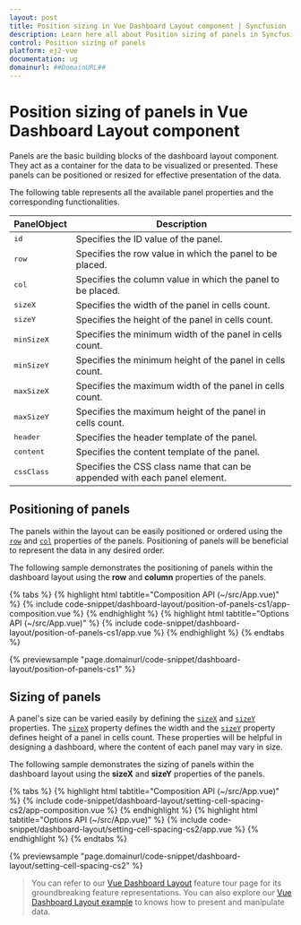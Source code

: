 ```yaml
---
layout: post
title: Position sizing in Vue Dashboard Layout component | Syncfusion
description: Learn here all about Position sizing of panels in Syncfusion Vue Dashboard Layout component of Syncfusion Essential JS 2 and more.
control: Position sizing of panels 
platform: ej2-vue
documentation: ug
domainurl: ##DomainURL##
---
```


# Position sizing of panels in Vue Dashboard Layout component

Panels are the basic building blocks of the dashboard layout component. They act as a container for the data to be visualized or presented. These panels can be positioned or resized for effective presentation of the data.

The following table represents all the available panel properties and the corresponding functionalities.

| **PanelObject** | **Description** |
| --- | --- |
| <kbd>id</kbd> | Specifies the ID value of the panel. |
| <kbd>row</kbd> | Specifies the row value in which the panel to be placed. |
| <kbd>col</kbd> | Specifies the column value in which the panel to be placed. |
| <kbd>sizeX</kbd> | Specifies the width of the panel in cells count. |
| <kbd>sizeY</kbd> | Specifies the height of the panel in cells count. |
| <kbd>minSizeX</kbd> |Specifies the minimum width of the panel in cells count. |
| <kbd>minSizeY</kbd> | Specifies the minimum height of the panel in cells count. |
| <kbd>maxSizeX</kbd> | Specifies the maximum width of the panel in cells count. |
| <kbd>maxSizeY</kbd> | Specifies the maximum height of the panel in cells count. |
| <kbd>header</kbd> | Specifies the header template of the panel. |
| <kbd>content</kbd> | Specifies the content template of the panel. |
| <kbd>cssClass</kbd> | Specifies the CSS class name that can be appended with each panel element.|

## Positioning of panels

The panels within the layout can be easily positioned or ordered using the [`row`](https://helpej2.syncfusion.com/vue/documentation/api/dashboard-layout/panelModel/#row) and [`col`](https://helpej2.syncfusion.com/vue/documentation/api/dashboard-layout/panelModel/#col) properties of the panels. Positioning of panels will be beneficial to represent the data in any desired order.

The following sample demonstrates the positioning of panels within the dashboard layout using the **row** and **column** properties of the panels.

{% tabs %}
{% highlight html tabtitle="Composition API (~/src/App.vue)" %}
{% include code-snippet/dashboard-layout/position-of-panels-cs1/app-composition.vue %}
{% endhighlight %}
{% highlight html tabtitle="Options API (~/src/App.vue)" %}
{% include code-snippet/dashboard-layout/position-of-panels-cs1/app.vue %}
{% endhighlight %}
{% endtabs %}
        
{% previewsample "page.domainurl/code-snippet/dashboard-layout/position-of-panels-cs1" %}

## Sizing of panels

A panel's size can be varied easily by defining the [`sizeX`](https://helpej2.syncfusion.com/vue/documentation/api/dashboard-layout/panelModel/#sizex) and [`sizeY`](https://helpej2.syncfusion.com/vue/documentation/api/dashboard-layout/panelModel/#sizey) properties. The [`sizeX`](https://helpej2.syncfusion.com/vue/documentation/api/dashboard-layout/panelModel/#sizex) property defines the width and the [`sizeY`](https://helpej2.syncfusion.com/vue/documentation/api/dashboard-layout/panelModel/#sizey) property defines height of a panel in cells count. These properties will be helpful in designing a dashboard, where the content of each panel may vary in size.

The following sample demonstrates the sizing of panels within the dashboard layout using the **sizeX** and **sizeY** properties of the panels.

{% tabs %}
{% highlight html tabtitle="Composition API (~/src/App.vue)" %}
{% include code-snippet/dashboard-layout/setting-cell-spacing-cs2/app-composition.vue %}
{% endhighlight %}
{% highlight html tabtitle="Options API (~/src/App.vue)" %}
{% include code-snippet/dashboard-layout/setting-cell-spacing-cs2/app.vue %}
{% endhighlight %}
{% endtabs %}
        
{% previewsample "page.domainurl/code-snippet/dashboard-layout/setting-cell-spacing-cs2" %}

> You can refer to our [Vue Dashboard Layout](https://www.syncfusion.com/vue-ui-components/vue-dashboard-layout) feature tour page for its groundbreaking feature representations. You can also explore our [Vue Dashboard Layout example](https://ej2.syncfusion.com/vue/demos/#/material/dashboard-layout/default.html) to knows how to present and manipulate data.
